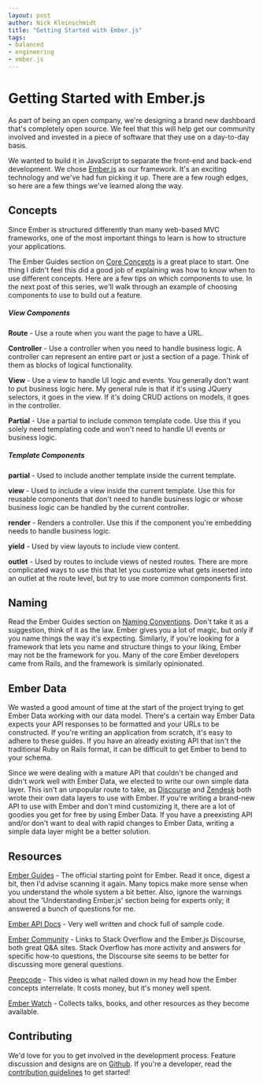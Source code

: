 ```yaml
---
layout: post
author: Nick Kleinschmidt
title: "Getting Started with Ember.js"
tags:
- balanced
- engineering
- ember.js
---
```


# Getting Started with Ember.js

As part of being an open company, we're designing a brand new dashboard that's completely open source. We feel that this will help get our community involved and invested in a piece of software that they use on a day-to-day basis.

We wanted to build it in JavaScript to separate the front-end and back-end development. We chose [Ember.js](http://emberjs.com/) as our framework. It's an exciting technology and we've had fun picking it up. There are a few rough edges, so here are a few things we've learned along the way.

## Concepts

Since Ember is structured differently than many web-based MVC frameworks, one of the most important things to learn is how to structure your applications.

The Ember Guides section on [Core Concepts](http://emberjs.com/guides/concepts/core-concepts/) is a great place to start. One thing I didn't feel this did a good job of explaining was how to know when to use different concepts. Here are a few tips on which components to use. In the next post of this series, we'll walk through an example of choosing components to use to build out a feature.

##### View Components

**Route** - Use a route when you want the page to have a URL.

**Controller** - Use a controller when you need to handle business logic. A controller can represent an entire part or just a section of a page. Think of them as blocks of logical functionality.

**View** - Use a view to handle UI logic and events. You generally don't want to put business logic here. My general rule is that if it's using JQuery selectors, it goes in the view. If it's doing CRUD actions on models, it goes in the controller.

**Partial** - Use a partial to include common template code. Use this if you solely need templating code and won't need to handle UI events or business logic.

##### Template Components

**partial** - Used to include another template inside the current template.

**view** - Used to include a view inside the current template. Use this for reusable components that don't need to handle business logic or whose business logic can be handled by the current controller.

**render** - Renders a controller. Use this if the component you're embedding needs to handle business logic.

**yield** - Used by view layouts to include view content.

**outlet** - Used by routes to include views of nested routes. There are more complicated ways to use this that let you customize what gets inserted into an outlet at the route level, but try to use more common components first.

## Naming

Read the Ember Guides section on [Naming Conventions](http://emberjs.com/guides/concepts/naming-conventions/). Don't take it as a suggestion, think of it as the law. Ember gives you a lot of magic, but only if you name things the way it's expecting. Similarly, if you're looking for a framework that lets you name and structure things to your liking, Ember may not be the framework for you. Many of the core Ember developers came from Rails, and the framework is similarly opinionated.

## Ember Data

We wasted a good amount of time at the start of the project trying to get Ember Data working with our data model. There's a certain way Ember Data expects your API responses to be formatted and your URLs to be constructed. If you're writing an application from scratch, it's easy to adhere to these guides. If you have an already existing API that isn't the traditional Ruby on Rails format, it can be difficult to get Ember to bend to your schema.

Since we were dealing with a mature API that couldn't be changed and didn't work well with Ember Data, we elected to write our own simple data layer. This isn't an unpopular route to take, as [Discourse](https://github.com/discourse/discourse) and [Zendesk](https://github.com/zendesk/ember-resource) both wrote their own data layers to use with Ember. If you're writing a brand-new API to use with Ember and don't mind customizing it, there are a lot of goodies you get for free by using Ember Data. If you have a preexisting API and/or don't want to deal with rapid changes to Ember Data, writing a simple data layer might be a better solution.

## Resources

[Ember Guides](http://emberjs.com/guides/) - The official starting point for Ember. Read it once, digest a bit, then I'd advise scanning it again. Many topics make more sense when you understand the whole system a bit better. Also, ignore the warnings about the 'Understanding Ember.js' section being for experts only; it answered a bunch of questions for me.

[Ember API Docs](http://emberjs.com/api/) - Very well written and chock full of sample code.

[Ember Community](http://emberjs.com/community/) - Links to Stack Overflow and the Ember.js Discourse, both great Q&A sites. Stack Overflow has more activity and answers for specific how-to questions, the Discourse site seems to be better for discussing more general questions.

[Peepcode](https://peepcode.com/products/emberjs) - This video is what nailed down in my head how the Ember concepts interrelate. It costs money, but it's money well spent.

[Ember Watch](http://emberwatch.com/) - Collects talks, books, and other resources as they become available.

## Contributing

We'd love for you to get involved in the development process. Feature discussion and designs are on [Github](https://github.com/balanced/balanced-dashboard/issues). If you're a developer, read the [contribution guidelines](https://github.com/balanced/balanced-dashboard/blob/master/CONTRIBUTING.md) to get started!